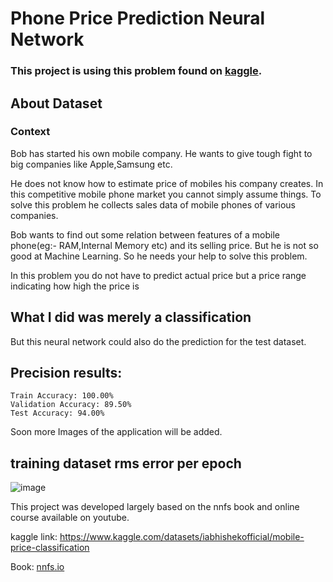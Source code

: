 # Phone Price Prediction Neural Network



### This project is using this problem found on [kaggle](https://www.kaggle.com/datasets/iabhishekofficial/mobile-price-classification).


## About Dataset
### Context
Bob has started his own mobile company. He wants to give tough fight to big companies like Apple,Samsung etc.

He does not know how to estimate price of mobiles his company creates. In this competitive mobile phone market you cannot simply assume things. To solve this problem he collects sales data of mobile phones of various companies.

Bob wants to find out some relation between features of a mobile phone(eg:- RAM,Internal Memory etc) and its selling price. But he is not so good at Machine Learning. So he needs your help to solve this problem.

In this problem you do not have to predict actual price but a price range indicating how high the price is

## What I did was merely a classification 
But this neural network could also do the prediction for the test dataset.


## Precision results:

    Train Accuracy: 100.00%
    Validation Accuracy: 89.50%
    Test Accuracy: 94.00%

Soon more Images of the application will be added.
## training dataset rms error per epoch
    
![image](https://github.com/TeuPremium/Phone_Price_Prediction/assets/50275359/3435effe-c729-4475-848b-c1981feaca4e)

This project was developed largely based on the nnfs book and online course available on youtube.

kaggle link:
https://www.kaggle.com/datasets/iabhishekofficial/mobile-price-classification

Book:
[nnfs.io](https://nnfs.io/)
